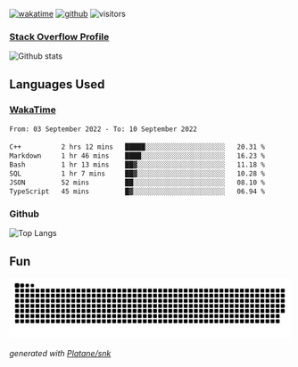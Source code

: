 [![wakatime](https://wakatime.com/badge/user/82c377cd-a54c-404c-b7df-177b313ca539.svg)](https://wakatime.com/@82c377cd-a54c-404c-b7df-177b313ca539)
[![github](https://img.shields.io/github/followers/xinthose?logo=github&style=plastic)](https://github.com/alanhamlett?tab=followers)
![visitors](https://visitor-badge.glitch.me/badge?page_id=xinthose&left_color=green&right_color=red)
### [Stack Overflow Profile](https://stackoverflow.com/users/4056146/xinthose)

![Github stats](https://github-readme-stats.vercel.app/api?username=xinthose&show_icons=true&theme=radical&count_private=true)

## Languages Used

### [WakaTime](https://wakatime.com/)
<!--START_SECTION:waka-->

```text
From: 03 September 2022 - To: 10 September 2022

C++          2 hrs 12 mins   █████░░░░░░░░░░░░░░░░░░░░   20.31 %
Markdown     1 hr 46 mins    ████░░░░░░░░░░░░░░░░░░░░░   16.23 %
Bash         1 hr 13 mins    ██▓░░░░░░░░░░░░░░░░░░░░░░   11.18 %
SQL          1 hr 7 mins     ██▓░░░░░░░░░░░░░░░░░░░░░░   10.28 %
JSON         52 mins         ██░░░░░░░░░░░░░░░░░░░░░░░   08.10 %
TypeScript   45 mins         █▓░░░░░░░░░░░░░░░░░░░░░░░   06.94 %
```

<!--END_SECTION:waka-->

### Github

![Top Langs](https://github-readme-stats.vercel.app/api/top-langs/?username=xinthose)

## Fun
![github contribution grid snake animation](https://raw.githubusercontent.com/xinthose/xinthose/output/github-contribution-grid-snake.svg)

_generated with [Platane/snk](https://github.com/Platane/snk)_
